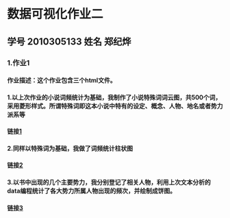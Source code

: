 # 数据可视化作业二
## 学号 2010305133  姓名 郑纪烨
### 1.作业1
#### 作业描述：这个作业包含三个html文件。
#### 1.以上次作业的小说词频统计为基础，我制作了小说特殊词词云图，共500个词，采用菱形样式。所谓特殊词即这本小说中特有的设定、概念、人物、地名或者势力派系等
#### 链接[1]
#### 2.同样以特殊词为基础，我做了词频统计柱状图
#### 链接[2]
#### 3.以书中出现的几个主要势力，我分别登记了相关人物，利用上次文本分析的data编程统计了各大势力所属人物出现的频次，并绘制成饼图。
#### 链接[3]


[1]:hamilton-Zheng.github.io/wordcloud.html
[2]:hamilton-Zheng.github.io/bar_multi_series.html
[3]:hamilton-Zheng.github.io/customized_pie.html
